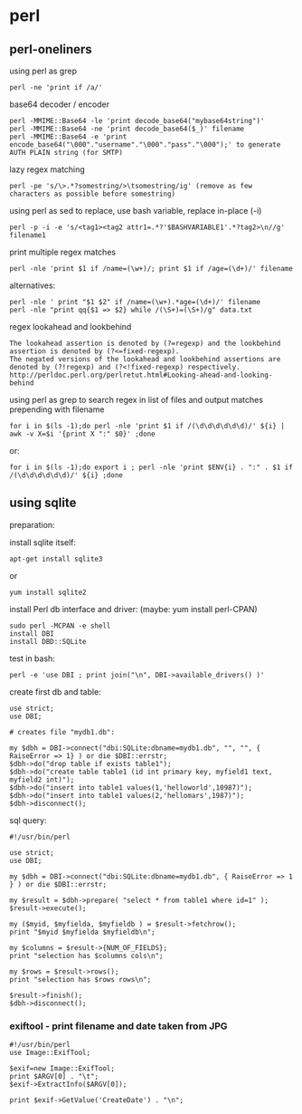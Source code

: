 # perl

## perl-oneliners

using perl as grep
```
perl -ne 'print if /a/' 
```
base64 decoder / encoder
```
perl -MMIME::Base64 -le 'print decode_base64("mybase64string")'
perl -MMIME::Base64 -ne 'print decode_base64($_)' filename
perl -MMIME::Base64 -e 'print encode_base64("\000"."username"."\000"."pass"."\000");' to generate AUTH PLAIN string (for SMTP)
```
lazy regex matching
```
perl -pe 's/\>.*?somestring/>\tsomestring/ig' (remove as few characters as possible before somestring) 
```
using perl as sed to replace, use bash variable, replace in-place (-i)
```
perl -p -i -e 's/<tag1><tag2 attr1=.*?'$BASHVARIABLE1'.*?tag2>\n//g' filename1 
```
print multiple regex matches
```
perl -nle 'print $1 if /name=(\w+)/; print $1 if /age=(\d+)/' filename
```
alternatives:
```
perl -nle ' print "$1 $2" if /name=(\w+).*age=(\d+)/' filename
perl -nle "print qq{$1 => $2} while /(\S+)=(\S+)/g" data.txt
```
regex lookahead and lookbehind
```
The lookahead assertion is denoted by (?=regexp) and the lookbehind assertion is denoted by (?<=fixed-regexp).
The negated versions of the lookahead and lookbehind assertions are denoted by (?!regexp) and (?<!fixed-regexp) respectively.
http://perldoc.perl.org/perlretut.html#Looking-ahead-and-looking-behind
```
using perl as grep to search regex in list of files and output matches prepending with filename
```
for i in $(ls -1);do perl -nle 'print $1 if /(\d\d\d\d\d\d)/' ${i} | awk -v X=$i '{print X ":" $0}' ;done
```
or:
```
for i in $(ls -1);do export i ; perl -nle 'print $ENV{i} . ":" . $1 if /(\d\d\d\d\d\d)/' ${i} ;done
```


## using sqlite

preparation:

install sqlite itself:
```  
apt-get install sqlite3
```  
or
```  
yum install sqlite2
```  

install Perl db interface and driver:
(maybe: yum install perl-CPAN)
```  
sudo perl -MCPAN -e shell
install DBI
install DBD::SQLite
```  
test in bash:
```  
perl -e 'use DBI ; print join("\n", DBI->available_drivers() )'
```  

create first db and table:

```  
use strict;
use DBI;

# creates file "mydb1.db":

my $dbh = DBI->connect("dbi:SQLite:dbname=mydb1.db", "", "", { RaiseError => 1} ) or die $DBI::errstr;
$dbh->do("drop table if exists table1");
$dbh->do("create table table1 (id int primary key, myfield1 text, myfield2 int)");
$dbh->do("insert into table1 values(1,'helloworld',10987)");
$dbh->do("insert into table1 values(2,'hellomars',1987)");
$dbh->disconnect();
```  
sql query:
```  
#!/usr/bin/perl

use strict;
use DBI;

my $dbh = DBI->connect("dbi:SQLite:dbname=mydb1.db", { RaiseError => 1 } ) or die $DBI::errstr;

my $result = $dbh->prepare( "select * from table1 where id=1" );  
$result->execute();

my ($myid, $myfielda, $myfieldb ) = $result->fetchrow();
print "$myid $myfielda $myfieldb\n";

my $columns = $result->{NUM_OF_FIELDS};
print "selection has $columns cols\n";

my $rows = $result->rows();
print "selection has $rows rows\n";

$result->finish();
$dbh->disconnect();
```  

### exiftool - print filename and date taken from JPG

```
#!/usr/bin/perl
use Image::ExifTool;

$exif=new Image::ExifTool;
print $ARGV[0] . "\t";
$exif->ExtractInfo($ARGV[0]);

print $exif->GetValue('CreateDate') . "\n";
```
